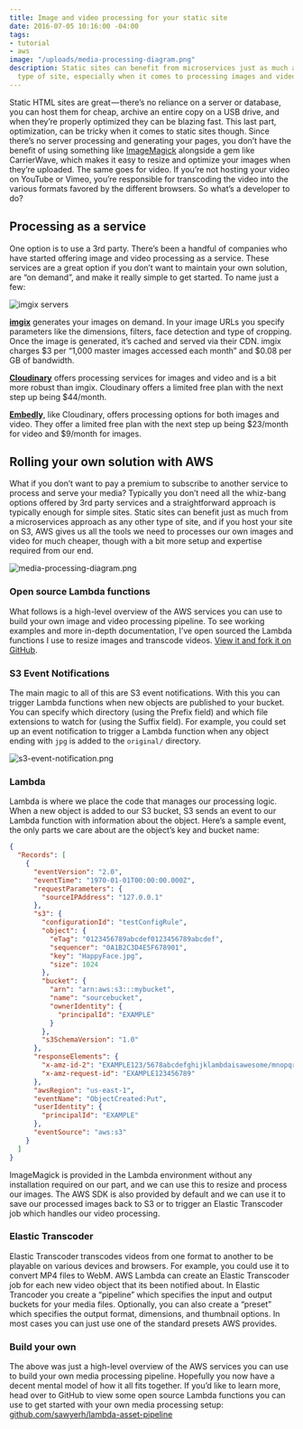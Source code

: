 ```yaml
---
title: Image and video processing for your static site
date: 2016-07-05 10:16:00 -04:00
tags:
- tutorial
- aws
image: "/uploads/media-processing-diagram.png"
description: Static sites can benefit from microservices just as much as any other
  type of site, especially when it comes to processing images and video.
---
```


Static HTML sites are great — there’s no reliance on a server or database, you can host them for cheap, archive an entire copy on a USB drive, and when they’re properly optimized they can be blazing fast. This last part, optimization, can be tricky when it comes to static sites though. Since there’s no server processing and generating your pages, you don’t have the benefit of using something like [ImageMagick](http://www.imagemagick.org/) alongside a gem like CarrierWave, which makes it easy to resize and optimize your images when they’re uploaded. The same goes for video. If you’re not hosting your video on YouTube or Vimeo, you’re responsible for transcoding the video into the various formats favored by the different browsers. So what’s a developer to do?



## Processing as a service

One option is to use a 3rd party. There’s been a handful of companies who have started offering image and video processing as a service. These services are a great option if you don’t want to maintain your own solution, are “on demand”, and make it really simple to get started. To name just a few:

![imgix servers](/uploads/imgix-servers.jpeg)

**[imgix](http://imgix.com/)** generates your images on demand. In your image URLs you specify parameters like the dimensions, filters, face detection and type of cropping. Once the image is generated, it’s cached and served via their CDN. imgix charges $3 per “1,000 master images accessed each month” and $0.08 per GB of bandwidth.

**[Cloudinary](http://cloudinary.com/)** offers processing services for images and video and is a bit more robust than imgix. Cloudinary offers a limited free plan with the next step up being $44/month.

**[Embedly](http://embed.ly/)**, like Cloudinary, offers processing options for both images and video. They offer a limited free plan with the next step up being $23/month for video and $9/month for images.

## Rolling your own solution with AWS

What if you don’t want to pay a premium to subscribe to another service to process and serve your media? Typically you don’t need all the whiz-bang options offered by 3rd party services and a straightforward approach is typically enough for simple sites. Static sites can benefit just as much from a microservices approach as any other type of site, and if you host your site on S3, AWS gives us all the tools we need to processes our own images and video for much cheaper, though with a bit more setup and expertise required from our end.

![media-processing-diagram.png](/uploads/media-processing-diagram.png)

### Open source Lambda functions

What follows is a high-level overview of the AWS services you can use to build your own image and video processing pipeline. To see working examples and more in-depth documentation, I’ve open sourced the Lambda functions I use to resize images and transcode videos. [View it and fork it on GitHub](https://github.com/sawyerh/lambda-asset-pipeline).

### S3 Event Notifications

The main magic to all of this are S3 event notifications. With this you can trigger Lambda functions when new objects are published to your bucket. You can specify which directory (using the Prefix field) and which file extensions to watch for (using the Suffix field). For example, you could set up an event notification to trigger a Lambda function when any object ending with `jpg` is added to the `original/` directory.

![s3-event-notification.png](/uploads/s3-event-notification.png)

### Lambda

Lambda is where we place the code that manages our processing logic. When a new object is added to our S3 bucket, S3 sends an event to our Lambda function with information about the object. Here’s a sample event, the only parts we care about are the object’s key and bucket name:

```json
{
  "Records": [
    {
      "eventVersion": "2.0",
      "eventTime": "1970-01-01T00:00:00.000Z",
      "requestParameters": {
        "sourceIPAddress": "127.0.0.1"
      },
      "s3": {
        "configurationId": "testConfigRule",
        "object": {
          "eTag": "0123456789abcdef0123456789abcdef",
          "sequencer": "0A1B2C3D4E5F678901",
          "key": "HappyFace.jpg",
          "size": 1024
        },
        "bucket": {
          "arn": "arn:aws:s3:::mybucket",
          "name": "sourcebucket",
          "ownerIdentity": {
            "principalId": "EXAMPLE"
          }
        },
        "s3SchemaVersion": "1.0"
      },
      "responseElements": {
        "x-amz-id-2": "EXAMPLE123/5678abcdefghijklambdaisawesome/mnopqrstuvwxyzABCDEFGH",
        "x-amz-request-id": "EXAMPLE123456789"
      },
      "awsRegion": "us-east-1",
      "eventName": "ObjectCreated:Put",
      "userIdentity": {
        "principalId": "EXAMPLE"
      },
      "eventSource": "aws:s3"
    }
  ]
}
```

ImageMagick is provided in the Lambda environment without any installation required on our part, and we can use this to resize and process our images. The AWS SDK is also provided by default and we can use it to save our processed images back to S3 or to trigger an Elastic Transcoder job which handles our video processing.

### Elastic Transcoder

Elastic Transcoder transcodes videos from one format to another to be playable on various devices and browsers. For example, you could use it to convert MP4 files to WebM. AWS Lambda can create an Elastic Transcoder job for each new video object that its been notified about. In Elastic Trancoder you create a “pipeline” which specifies the input and output buckets for your media files. Optionally, you can also create a “preset” which specifies the output format, dimensions, and thumbnail options. In most cases you can just use one of the standard presets AWS provides.

### Build your own

The above was just a high-level overview of the AWS services you can use to build your own media processing pipeline. Hopefully you now have a decent mental model of how it all fits together. If you’d like to learn more, head over to GitHub to view some open source Lambda functions you can use to get started with your own media processing setup: [github.com/sawyerh/lambda-asset-pipeline](https://github.com/sawyerh/lambda-asset-pipeline)